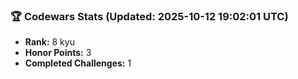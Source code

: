 ### 🏆 Codewars Stats (Updated: 2025-10-12 19:02:01 UTC)

- **Rank:** 8 kyu
- **Honor Points:** 3
- **Completed Challenges:** 1
